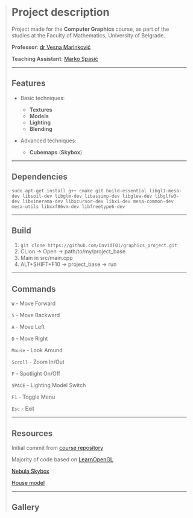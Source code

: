 > # Project description
>
> Project made for the **Computer Graphics** course, as part of the studies at the Faculty of Mathematics, University of Belgrade.
>
> **Professor**: [dr Vesna Marinković](https://poincare.matf.bg.ac.rs/~vesna.marinkovic/)
>
> **Teaching Assistant**: [Marko Spasić](https://github.com/spaske00)
>
> <hr>
>
> ## Features
>
> - Basic techniques:
>   - **Textures**
>   - **Models**
>   - **Lighting**
>   - **Blending**
>
>
> - Advanced techniques:
>   - **Cubemaps** (**Skybox**)
>
> <hr>
>
> ## Dependencies
>
> ```
> sudo apt-get install g++ cmake git build-essential libgl1-mesa-dev libsoil-dev libglm-dev libassimp-dev libglew-dev libglfw3-dev libxinerama-dev libxcursor-dev libxi-dev mesa-common-dev mesa-utils libxxf86vm-dev libfreetype6-dev
> ```
>
> <hr>
>
> ## Build
>
> 1. ``git clone https://github.com/DavidT01/graphics_project.git``
> 2. CLion -> Open -> path/to/my/project_base
> 3. Main in src/main.cpp
> 4. ALT+SHIFT+F10 -> project_base -> run
>
> <hr>
>
> ## Commands
>
> `W` - Move Forward
>
> `S` - Move Backward
>
> `A` - Move Left
>
> `D` - Move Right
> 
> `Mouse` - Look Around
>
> `Scroll` - Zoom In/Out
>
> `F` - Spotlight On/Off
>
> `SPACE` - Lighting Model Switch
> 
> `F1` - Toggle Menu
>
> `Esc` - Exit
>
> <hr>
>
> ## Resources
>
> Initial commit from [course repository](https://github.com/matf-racunarska-grafika/project_base)
>
> Majority of code based on [LearnOpenGL](https://github.com/JoeyDeVries/LearnOpenGL)
>
> [Nebula Skybox](https://opengameart.org/content/space-nebulas-skybox)
>
> [House model](https://github.com/matf-racunarska-grafika-galerija/OpenGL_matf_project)
>
> <hr>
>
> ## Gallery
